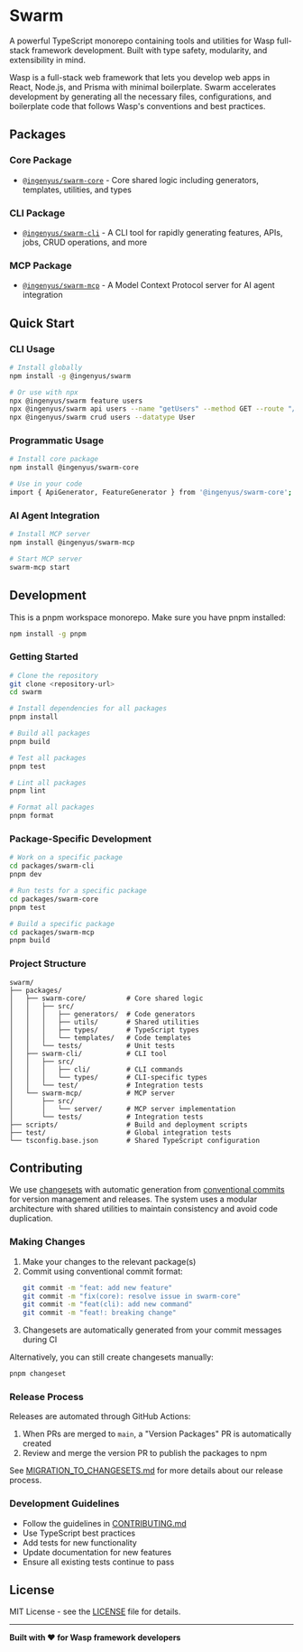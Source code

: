 # Swarm

A powerful TypeScript monorepo containing tools and utilities for Wasp full-stack framework development. Built with type safety, modularity, and extensibility in mind.

Wasp is a full-stack web framework that lets you develop web apps in React, Node.js, and Prisma with minimal boilerplate. Swarm accelerates development by generating all the necessary files, configurations, and boilerplate code that follows Wasp's conventions and best practices.

## Packages

### Core Package
- [`@ingenyus/swarm-core`](./packages/swarm-core) - Core shared logic including generators, templates, utilities, and types

### CLI Package
- [`@ingenyus/swarm-cli`](./packages/swarm-cli) - A CLI tool for rapidly generating features, APIs, jobs, CRUD operations, and more

### MCP Package
- [`@ingenyus/swarm-mcp`](./packages/swarm-mcp) - A Model Context Protocol server for AI agent integration

## Quick Start

### CLI Usage
```bash
# Install globally
npm install -g @ingenyus/swarm

# Or use with npx
npx @ingenyus/swarm feature users
npx @ingenyus/swarm api users --name "getUsers" --method GET --route "/api/users"
npx @ingenyus/swarm crud users --datatype User
```

### Programmatic Usage
```bash
# Install core package
npm install @ingenyus/swarm-core

# Use in your code
import { ApiGenerator, FeatureGenerator } from '@ingenyus/swarm-core';
```

### AI Agent Integration
```bash
# Install MCP server
npm install @ingenyus/swarm-mcp

# Start MCP server
swarm-mcp start
```

## Development

This is a pnpm workspace monorepo. Make sure you have pnpm installed:

```bash
npm install -g pnpm
```

### Getting Started

```bash
# Clone the repository
git clone <repository-url>
cd swarm

# Install dependencies for all packages
pnpm install

# Build all packages
pnpm build

# Test all packages  
pnpm test

# Lint all packages
pnpm lint

# Format all packages
pnpm format
```

### Package-Specific Development

```bash
# Work on a specific package
cd packages/swarm-cli
pnpm dev

# Run tests for a specific package
cd packages/swarm-core
pnpm test

# Build a specific package
cd packages/swarm-mcp
pnpm build
```

### Project Structure

```
swarm/
├── packages/
│   ├── swarm-core/          # Core shared logic
│   │   ├── src/
│   │   │   ├── generators/  # Code generators
│   │   │   ├── utils/       # Shared utilities
│   │   │   ├── types/       # TypeScript types
│   │   │   └── templates/   # Code templates
│   │   └── tests/           # Unit tests
│   ├── swarm-cli/           # CLI tool
│   │   ├── src/
│   │   │   ├── cli/         # CLI commands
│   │   │   └── types/       # CLI-specific types
│   │   └── test/            # Integration tests
│   └── swarm-mcp/           # MCP server
│       ├── src/
│       │   └── server/      # MCP server implementation
│       └── tests/           # Integration tests
├── scripts/                 # Build and deployment scripts
├── test/                    # Global integration tests
└── tsconfig.base.json       # Shared TypeScript configuration
```

## Contributing

We use [changesets](https://github.com/changesets/changesets) with automatic generation from [conventional commits](https://www.conventionalcommits.org/) for version management and releases. The system uses a modular architecture with shared utilities to maintain consistency and avoid code duplication.

### Making Changes

1. Make your changes to the relevant package(s)
2. Commit using conventional commit format:
   ```bash
   git commit -m "feat: add new feature"
   git commit -m "fix(core): resolve issue in swarm-core"
   git commit -m "feat(cli): add new command"
   git commit -m "feat!: breaking change"
   ```
3. Changesets are automatically generated from your commit messages during CI

Alternatively, you can still create changesets manually:
```bash
pnpm changeset
```

### Release Process

Releases are automated through GitHub Actions:
1. When PRs are merged to `main`, a "Version Packages" PR is automatically created
2. Review and merge the version PR to publish the packages to npm

See [MIGRATION_TO_CHANGESETS.md](./MIGRATION_TO_CHANGESETS.md) for more details about our release process.

### Development Guidelines

- Follow the guidelines in [CONTRIBUTING.md](./CONTRIBUTING.md)
- Use TypeScript best practices
- Add tests for new functionality
- Update documentation for new features
- Ensure all existing tests continue to pass

## License

MIT License - see the [LICENSE](LICENSE) file for details.

---

**Built with ❤️ for Wasp framework developers**
